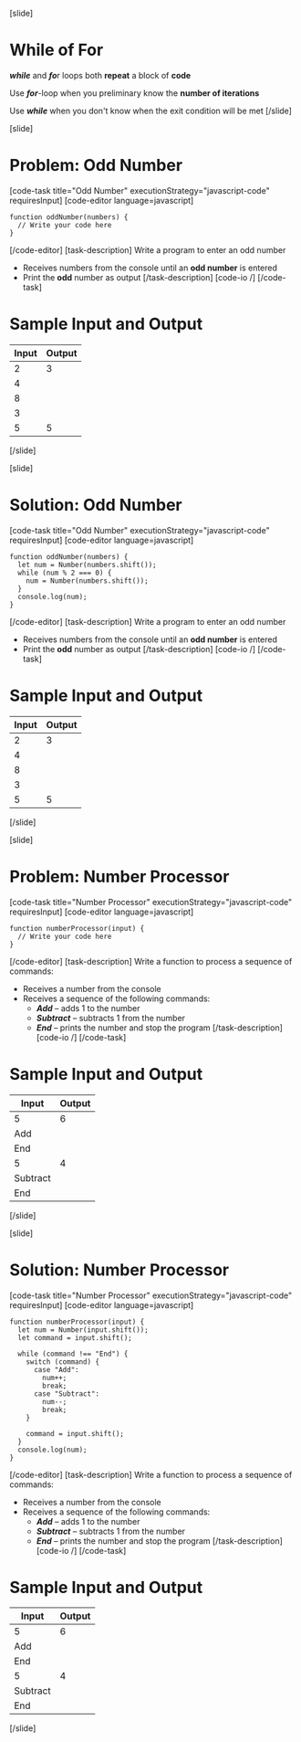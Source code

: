 [slide]
# While of For
***while*** and ***fo***r loops both **repeat** a block of **code**

Use ***for***-loop when you preliminary know the **number of iterations**

Use ***while*** when you don't know when the exit condition will be met
[/slide]

[slide]
# Problem: Odd Number
[code-task title="Odd Number" executionStrategy="javascript-code" requiresInput]
[code-editor language=javascript]
```
function oddNumber(numbers) {
  // Write your code here
}
```
[/code-editor]
[task-description]
Write a program to enter an odd number

* Receives numbers from the console until an **odd number** is entered
* Print the **odd** number as output
[/task-description]
[code-io /]
[/code-task]
# Sample Input and Output
|Input|Output|
|-----|------|
|2|3|
|4||
|8||
|3||
|5|5|
[/slide]

[slide]
# Solution: Odd Number
[code-task title="Odd Number" executionStrategy="javascript-code" requiresInput]
[code-editor language=javascript]
```
function oddNumber(numbers) {
  let num = Number(numbers.shift());
  while (num % 2 === 0) {
    num = Number(numbers.shift());
  }
  console.log(num);
}
```
[/code-editor]
[task-description]
Write a program to enter an odd number

* Receives numbers from the console until an **odd number** is entered
* Print the **odd** number as output
[/task-description]
[code-io /]
[/code-task]
# Sample Input and Output
|Input|Output|
|-----|------|
|2|3|
|4||
|8||
|3||
|5|5|
[/slide]

[slide]
# Problem: Number Processor
[code-task title="Number Processor" executionStrategy="javascript-code" requiresInput]
[code-editor language=javascript]
```
function numberProcessor(input) {
  // Write your code here
}
```
[/code-editor]
[task-description]
Write a function to process a sequence of commands:

* Receives a number from the console
* Receives a sequence of the following commands:
    * ***Add*** – adds 1 to the number
    * ***Subtract*** – subtracts 1 from the number
    * ***End*** – prints the number and stop the program
[/task-description]
[code-io /]
[/code-task]
# Sample Input and Output
|Input|Output|
|-----|------|
|5|6|
|Add||
|End||
|5|4|
|Subtract||
|End||
[/slide]

[slide]
# Solution: Number Processor
[code-task title="Number Processor" executionStrategy="javascript-code" requiresInput]
[code-editor language=javascript]
```
function numberProcessor(input) {
  let num = Number(input.shift());
  let command = input.shift();
  
  while (command !== "End") {
    switch (command) {
      case "Add": 
        num++; 
        break;
      case "Subtract": 
        num--; 
        break;
    }

    command = input.shift();
  }
  console.log(num);
}
```
[/code-editor]
[task-description]
Write a function to process a sequence of commands:

* Receives a number from the console
* Receives a sequence of the following commands:
    * ***Add*** – adds 1 to the number
    * ***Subtract*** – subtracts 1 from the number
    * ***End*** – prints the number and stop the program
[/task-description]
[code-io /]
[/code-task]
# Sample Input and Output
|Input|Output|
|-----|------|
|5|6|
|Add||
|End||
|5|4|
|Subtract||
|End||
[/slide]